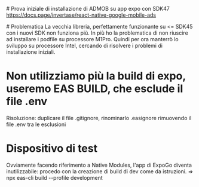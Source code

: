 # Prova iniziale di installazione di ADMOB su app expo con SDK47
https://docs.page/invertase/react-native-google-mobile-ads

# Problematica
La vecchia libreria, perfettamente funzionante su <= SDK45 con i nuovi SDK non funziona più.
In più ho la problematica di non riuscire ad installare i podfile su processore M1Pro.
Quindi per ora manterrò lo sviluppo su processore Intel, cercando di risolvere i problemi di installazione iniziali.

# Non utilizziamo più la build di expo, useremo EAS BUILD, che esclude il file .env
Risoluzione: duplicare il file .gitignore, rinominarlo .easignore rimuovendo il file .env tra le esclusioni

# Dispositivo di test
Ovviamente facendo riferimento a Native Modules, l'app di ExpoGo diventa inutilizzabile: procedo con la creazione di build di dev come da istruzioni.
=> npx eas-cli build --profile development

